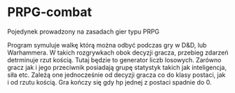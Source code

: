 # PRPG-combat
Pojedynek prowadzony na zasadach gier typu PRPG

Program symuluje walkę którą można odbyć podczas gry w D&D, lub Warhammera. W takich rozgrywkach obok decyzji gracza, przebieg zdarzeń detrminuje rzut kością. Tutaj będzie to generator liczb losowych. Zarówno gracz jak i jego przeciwnik posiadają grupę statystyk takich jak inteligencja, siła etc. Zależą one jednocześnie od decyzji gracza co do klasy postaci, jak i od rzutu kością.  Gra kończy się gdy hp jednej z postaci spadnie do 0. 
